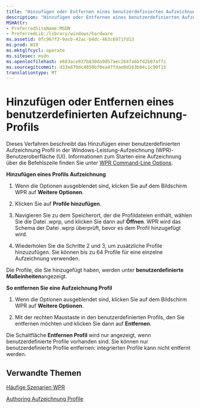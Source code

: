 ```yaml
---
title: "Hinzufügen oder Entfernen eines benutzerdefinierten Aufzeichnung-Profils"
description: "Hinzufügen oder Entfernen eines benutzerdefinierten Aufzeichnung-Profils"
MSHAttr:
- PreferredSiteName:MSDN
- PreferredLib:/library/windows/hardware
ms.assetid: 0fc967f2-9acb-42ac-b4dc-463c6971fd13
ms.prod: W10
ms.mktglfcycl: operate
ms.sitesec: msdn
ms.openlocfilehash: e683ace937b830da9057aec2647a6bfd2b07affc
ms.sourcegitcommit: d33e870dc4850bf0ea47fdae0d163b04c1c90f15
translationtype: MT
---
```

# <a name="add-or-remove-a-custom-recording-profile"></a>Hinzufügen oder Entfernen eines benutzerdefinierten Aufzeichnung-Profils


Dieses Verfahren beschreibt das Hinzufügen einer benutzerdefinierten Aufzeichnung Profil in der Windows-Leistung-Aufzeichnung (WPR)-Benutzeroberfläche (UI). Informationen zum Starten eine Aufzeichnung über die Befehlszeile finden Sie unter [WPR Command-Line Options](wpr-command-line-options.md).

**Hinzufügen eines Profils Aufzeichnung**

1.  Wenn die Optionen ausgeblendet sind, klicken Sie auf dem Bildschirm WPR auf **Weitere Optionen**.

2.  Klicken Sie auf **Profile hinzufügen**.

3.  Navigieren Sie zu dem Speicherort, der die Profildateien enthält, wählen Sie die Datei .wprp, und klicken Sie dann auf **Öffnen**. WPR wird das Schema der Datei .wprp überprüft, bevor es dem Profil hinzugefügt wird.

4.  Wiederholen Sie die Schritte 2 und 3, um zusätzliche Profile hinzuzufügen. Sie können bis zu 64 Profile für eine einzelne Aufzeichnung verwenden.

Die Profile, die Sie hinzugefügt haben, werden unter **benutzerdefinierte Maßeinheiten**angezeigt.

**So entfernen Sie eine Aufzeichnung Profil**

1.  Wenn die Optionen ausgeblendet sind, klicken Sie auf dem Bildschirm WPR auf **Weitere Optionen**.

2.  Mit der rechten Maustaste in den benutzerdefinierten Profils, den Sie entfernen möchten und klicken Sie dann auf **Entfernen**.

Die Schaltfläche **Entfernen Profil** wird nur angezeigt, wenn benutzerdefinierte Profile vorhanden sind. Sie können nur benutzerdefinierte Profile entfernen: integrierten Profile kann nicht entfernt werden.

## <a name="related-topics"></a>Verwandte Themen


[Häufige Szenarien WPR](windows-performance-recorder-common-scenarios.md)

[Authoring Aufzeichnung Profile](authoring-recording-profiles.md)

 

 







